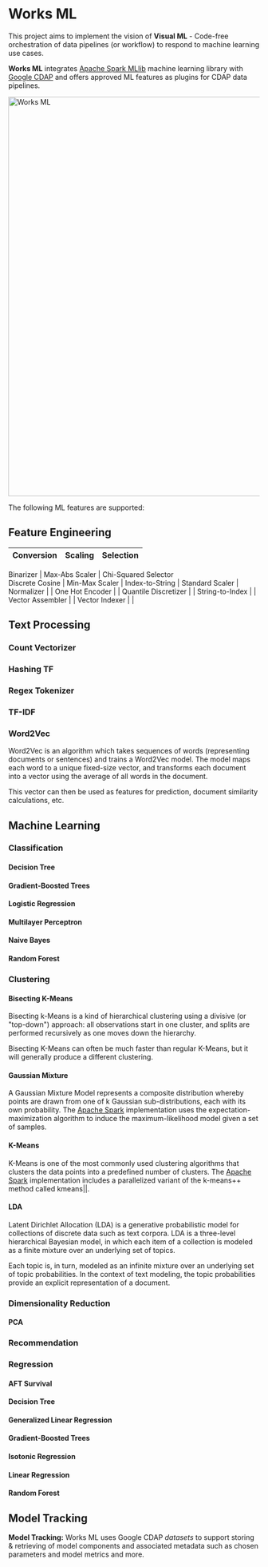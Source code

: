 # Works ML

This project aims to implement the vision of **Visual ML** - Code-free orchestration of data pipelines (or workflow) to respond to machine learning use cases.

**Works ML** integrates [Apache Spark MLlib](https://spark.apache.org/) machine learning library with [Google CDAP](https://cdap.io) and offers approved ML features as plugins for CDAP data pipelines.

<img src="https://github.com/predictiveworks/cdap-spark/blob/master/works-ml/images/works-ml.png" width="800" alt="Works ML">

The following ML features are supported:

## Feature Engineering

Conversion | Scaling | Selection
--- | --- | ---

Binarizer | Max-Abs Scaler | Chi-Squared Selector  
Discrete Cosine | Min-Max Scaler | 
Index-to-String | Standard Scaler | 
Normalizer | | 
One Hot Encoder | | 
Quantile Discretizer | | 
String-to-Index | | 
Vector Assembler | | 
Vector Indexer | | 

## Text Processing

### Count Vectorizer

### Hashing TF

### Regex Tokenizer

### TF-IDF

### Word2Vec

Word2Vec is an algorithm which takes sequences of words (representing documents or sentences) and trains a Word2Vec model. 
The model maps each word to a unique fixed-size vector, and transforms each document into a vector using the average of all words in the document.

This vector can then be used as features for prediction, document similarity calculations, etc.

## Machine Learning

### Classification

#### Decision Tree

#### Gradient-Boosted Trees

#### Logistic Regression

#### Multilayer Perceptron

#### Naive Bayes

#### Random Forest

### Clustering

#### Bisecting K-Means

Bisecting k-Means is a kind of hierarchical clustering using a divisive (or "top-down") approach: all observations start in one cluster, and splits are performed recursively as one moves down the hierarchy.

Bisecting K-Means can often be much faster than regular K-Means, but it will generally produce a different clustering.

#### Gaussian Mixture

A Gaussian Mixture Model represents a composite distribution whereby points are drawn from one of k Gaussian sub-distributions, each with its own probability. The [Apache Spark](https://spark.apache.org) implementation uses the expectation-maximization algorithm to induce the maximum-likelihood model given a set of samples.

#### K-Means

K-Means is one of the most commonly used clustering algorithms that clusters the data points into a predefined number of clusters. The [Apache Spark](https://spark.apache.org)  implementation includes a parallelized variant of the k-means++ method called kmeans||.

#### LDA

Latent Dirichlet Allocation (LDA) is a generative probabilistic model for collections of discrete data such as text corpora. LDA is a three-level hierarchical Bayesian model, in which each item of a collection is modeled as a finite mixture over an underlying set of topics. 

Each topic is, in turn, modeled as an infinite mixture over an underlying set of topic probabilities. In the context of
text modeling, the topic probabilities provide an explicit representation of a document. 

### Dimensionality Reduction

#### PCA

### Recommendation

### Regression

#### AFT Survival

#### Decision Tree

#### Generalized Linear Regression

#### Gradient-Boosted Trees

#### Isotonic Regression

#### Linear Regression

#### Random Forest

## Model Tracking

**Model Tracking:** Works ML uses Google CDAP *datasets* to support storing & retrieving of model components and associated metadata such as chosen parameters and model metrics and more. 

